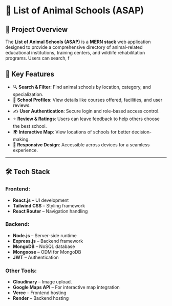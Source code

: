 # 🐾 List of Animal Schools (ASAP)

## 📌 Project Overview
The **List of Animal Schools (ASAP)** is a **MERN stack** web application designed to provide a comprehensive directory of animal-related educational institutions, training centers, and wildlife rehabilitation programs. Users can search, f

## 🚀 Key Features
- 🔍 **Search & Filter**: Find animal schools by location, category, and specialization.
- 🏫 **School Profiles**: View details like courses offered, facilities, and user reviews.
- ✍ **User Authentication**: Secure login and role-based access control.
- ⭐ **Review & Ratings**: Users can leave feedback to help others choose the best school.
- 🌍 **Interactive Map**: View locations of schools for better decision-making.
- 📱 **Responsive Design**: Accessible across devices for a seamless experience.

---

## 🛠 Tech Stack
### **Frontend:**
- **React.js** – UI development
- **Tailwind CSS** – Styling framework
- **React Router** – Navigation handling

### **Backend:**
- **Node.js** – Server-side runtime
- **Express.js** – Backend framework
- **MongoDB** – NoSQL database
- **Mongoose** – ODM for MongoDB
- **JWT** – Authentication
















### **Other Tools:**
- **Cloudinary** – Image upload.
- **Google Maps API** – For interactive map integration
- **Verce** – Frontend hosting
- **Render** – Backend hosting

